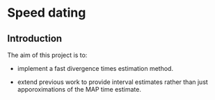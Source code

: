 # Speed dating

## Introduction

The aim of this project is to:

  * implement a fast divergence times estimation method.

  * extend previous work to provide interval estimates rather than just apporoximations of the MAP time estimate.

